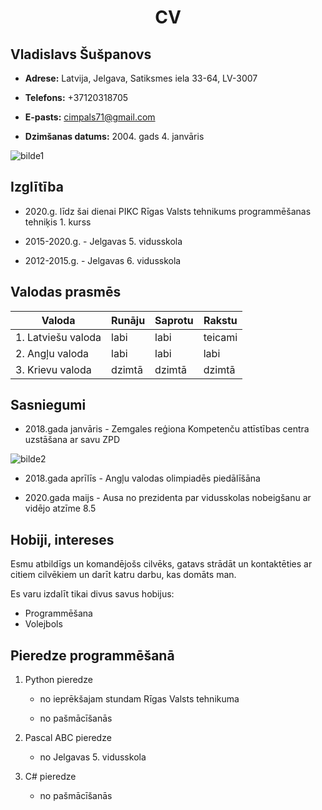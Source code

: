 # <p align=center> CV <p/> #


## **Vladislavs Šušpanovs** ##
* **Adrese:** Latvija, Jelgava, Satiksmes iela 33-64, LV-3007

* **Telefons:** +37120318705

* **E-pasts:** <cimpals71@gmail.com>

* **Dzimšanas datums:** 2004. gads 4. janvāris

![bilde1](https://image.prntscr.com/image/YWeRQtqLT2KwKWrikAYgqA.png)
## Izglītība 
* 2020.g. līdz šai dienai PIKC Rīgas Valsts tehnikums programmēšanas tehniķis 1. kurss

* 2015-2020.g. - Jelgavas 5. vidusskola

* 2012-2015.g. - Jelgavas 6. vidusskola

## Valodas prasmēs
|    **Valoda**     |**Runāju**|**Saprotu**|**Rakstu**|
|------------------ |----------|-----------|----------|        
|1. Latviešu valoda |   labi   |   labi    |  teicami |
|2. Angļu valoda    |   labi   |   labi    |   labi   |
|3. Krievu valoda   |  dzimtā  |  dzimtā   |  dzimtā  |

## Sasniegumi
* 2018.gada janvāris - Zemgales reģiona Kompetenču attīstības centra uzstāšana ar savu ZPD
 
![bilde2](https://image.prntscr.com/image/CSBxrdZkRRGcTAEE4t8LLA.png)

* 2018.gada aprīlīs - Angļu valodas olimpiadēs piedālīšāna

* 2020.gada maijs - Ausa no prezidenta par vidusskolas nobeigšanu ar vidējo atzīme 8.5 

## Hobiji, intereses
Esmu atbildīgs un komandējošs cilvēks, gatavs strādāt un kontaktēties ar citiem cilvēkiem un darīt katru darbu, kas domāts man.

Es varu izdalīt tikai divus savus hobijus:

* Programmēšana 
* Volejbols

## Pieredze programmēšanā
1. Python pieredze 

    * no ieprēkšajam stundam Rīgas Valsts tehnikuma

    * no pašmācīšanās

2. Pascal ABC pieredze 

    * no Jelgavas 5. vidusskola

3. C# pieredze

    * no pašmācīšanās
